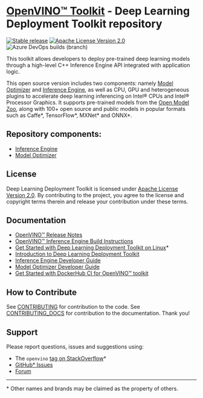 # [OpenVINO™ Toolkit](https://01.org/openvinotoolkit) - Deep Learning Deployment Toolkit repository
[![Stable release](https://img.shields.io/badge/version-2020.4-green.svg)](https://github.com/openvinotoolkit/openvino/releases/tag/2020.4.0)
[![Apache License Version 2.0](https://img.shields.io/badge/license-Apache_2.0-green.svg)](LICENSE)
![Azure DevOps builds (branch)](https://img.shields.io/azure-devops/build/openvinoci/b2bab62f-ab2f-4871-a538-86ea1be7d20f/9/master?label=Public%20CI)

This toolkit allows developers to deploy pre-trained deep learning models
through a high-level C++ Inference Engine API integrated with application logic.

This open source version includes two components: namely [Model Optimizer] and
[Inference Engine], as well as CPU, GPU and heterogeneous plugins to accelerate
deep learning inferencing on Intel® CPUs and Intel® Processor Graphics.
It supports pre-trained models from the [Open Model Zoo], along with 100+ open
source and public models in popular formats such as Caffe\*, TensorFlow\*,
MXNet\* and ONNX\*.

## Repository components:
* [Inference Engine]
* [Model Optimizer]

## License
Deep Learning Deployment Toolkit is licensed under [Apache License Version 2.0](LICENSE).
By contributing to the project, you agree to the license and copyright terms therein
and release your contribution under these terms.

## Documentation
* [OpenVINO™ Release Notes](https://software.intel.com/en-us/articles/OpenVINO-RelNotes)
* [OpenVINO™ Inference Engine Build Instructions](build-instruction.md)
* [Get Started with Deep Learning Deployment Toolkit on Linux](get-started-linux.md)\*
* [Introduction to Deep Learning Deployment Toolkit](https://docs.openvinotoolkit.org/latest/_docs_IE_DG_Introduction.html)
* [Inference Engine Developer Guide](https://docs.openvinotoolkit.org/latest/_docs_IE_DG_Deep_Learning_Inference_Engine_DevGuide.html)
* [Model Optimizer Developer Guide](https://docs.openvinotoolkit.org/latest/_docs_MO_DG_Deep_Learning_Model_Optimizer_DevGuide.html)
* [Get Started with DockerHub CI for OpenVINO™ toolkit](https://github.com/openvinotoolkit/docker_ci/blob/master/README.md)

## How to Contribute
See [CONTRIBUTING](./CONTRIBUTING.md) for contribution to the code.
See [CONTRIBUTING_DOCS](./CONTRIBUTING_DOCS.md) for contribution to the documentation.
Thank you!

## Support
Please report questions, issues and suggestions using:

* The `openvino` [tag on StackOverflow]\*
* [GitHub* Issues](https://github.com/openvinotoolkit/openvino/issues)
* [Forum](https://software.intel.com/en-us/forums/computer-vision)

---
\* Other names and brands may be claimed as the property of others.

[Open Model Zoo]:https://github.com/opencv/open_model_zoo
[Inference Engine]:https://software.intel.com/en-us/articles/OpenVINO-InferEngine
[Model Optimizer]:https://software.intel.com/en-us/articles/OpenVINO-ModelOptimizer
[tag on StackOverflow]:https://stackoverflow.com/search?q=%23openvino
